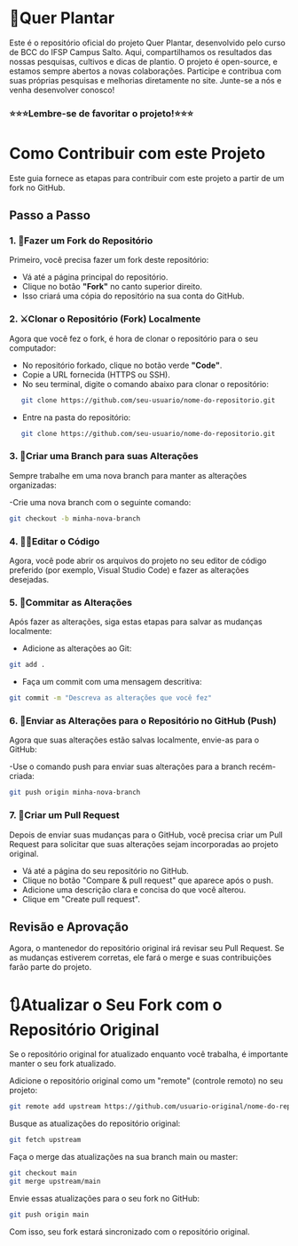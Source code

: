 # 🌱Quer Plantar
Este é o repositório oficial do projeto Quer Plantar, desenvolvido pelo curso de BCC do IFSP Campus Salto. Aqui, compartilhamos os resultados das nossas pesquisas, cultivos e dicas de plantio. O projeto é open-source, e estamos sempre abertos a novas colaborações. Participe e contribua com suas próprias pesquisas e melhorias diretamente no site. Junte-se a nós e venha desenvolver conosco!
### ⭐⭐⭐Lembre-se de favoritar o projeto!⭐⭐⭐

# Como Contribuir com este Projeto

Este guia fornece as etapas para contribuir com este projeto a partir de um fork no GitHub.

## Passo a Passo

### 1. 🍴Fazer um Fork do Repositório
Primeiro, você precisa fazer um fork deste repositório:

- Vá até a página principal do repositório.
- Clique no botão **"Fork"** no canto superior direito.
- Isso criará uma cópia do repositório na sua conta do GitHub.

### 2. ⚔Clonar o Repositório (Fork) Localmente
Agora que você fez o fork, é hora de clonar o repositório para o seu computador:

- No repositório forkado, clique no botão verde **"Code"**.
- Copie a URL fornecida (HTTPS ou SSH).
- No seu terminal, digite o comando abaixo para clonar o repositório:

```bash
   git clone https://github.com/seu-usuario/nome-do-repositorio.git
```
- Entre na pasta do repositório:
```bash
   git clone https://github.com/seu-usuario/nome-do-repositorio.git
```
### 3. 🌿Criar uma Branch para suas Alterações
Sempre trabalhe em uma nova branch para manter as alterações organizadas:

-Crie uma nova branch com o seguinte comando:

```bash
git checkout -b minha-nova-branch
```
### 4. 👩‍💻Editar o Código
Agora, você pode abrir os arquivos do projeto no seu editor de código preferido (por exemplo, Visual Studio Code) e fazer as alterações desejadas.

### 5. 📑Commitar as Alterações
Após fazer as alterações, siga estas etapas para salvar as mudanças localmente:

- Adicione as alterações ao Git:

```bash
git add .
```
- Faça um commit com uma mensagem descritiva:

```bash
git commit -m "Descreva as alterações que você fez"
```
### 6. 📩Enviar as Alterações para o Repositório no GitHub (Push)
Agora que suas alterações estão salvas localmente, envie-as para o GitHub:

-Use o comando push para enviar suas alterações para a branch recém-criada:

```bash
git push origin minha-nova-branch
```
### 7. 🏁Criar um Pull Request
Depois de enviar suas mudanças para o GitHub, você precisa criar um Pull Request para solicitar que suas alterações sejam incorporadas ao projeto original.

- Vá até a página do seu repositório no GitHub.
- Clique no botão "Compare & pull request" que aparece após o push.
- Adicione uma descrição clara e concisa do que você alterou.
- Clique em "Create pull request".

## Revisão e Aprovação
Agora, o mantenedor do repositório original irá revisar seu Pull Request. Se as mudanças estiverem corretas, ele fará o merge e suas contribuições farão parte do projeto.

# 🔃Atualizar o Seu Fork com o Repositório Original
Se o repositório original for atualizado enquanto você trabalha, é importante manter o seu fork atualizado.

Adicione o repositório original como um "remote" (controle remoto) no seu projeto:

```bash
git remote add upstream https://github.com/usuario-original/nome-do-repositorio.git
```
Busque as atualizações do repositório original:
```bash
git fetch upstream
```

Faça o merge das atualizações na sua branch main ou master:
```bash
git checkout main
git merge upstream/main
```
Envie essas atualizações para o seu fork no GitHub:
```bash
git push origin main
```
Com isso, seu fork estará sincronizado com o repositório original.
